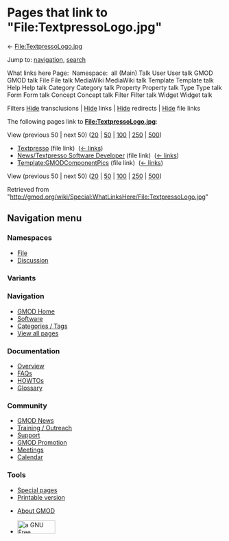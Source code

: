 <div id="mw-page-base" class="noprint">

</div>

<div id="mw-head-base" class="noprint">

</div>

<div id="content" class="mw-body" role="main">

<span id="top"></span>

<div id="mw-js-message" style="display:none;">

</div>



# <span dir="auto">Pages that link to "File:TextpressoLogo.jpg"</span>

<div id="bodyContent">

<div id="contentSub">

←
[File:TextpressoLogo.jpg](/wiki/File:TextpressoLogo.jpg "File:TextpressoLogo.jpg")

</div>

<div id="jump-to-nav" class="mw-jump">

Jump to: [navigation](#mw-navigation), [search](#p-search)

</div>

<div id="mw-content-text">

What links here Page:  Namespace:  all (Main) Talk User User talk GMOD
GMOD talk File File talk MediaWiki MediaWiki talk Template Template talk
Help Help talk Category Category talk Property Property talk Type Type
talk Form Form talk Concept Concept talk Filter Filter talk Widget
Widget talk

Filters
[Hide](/mediawiki/index.php?title=Special:WhatLinksHere/File:TextpressoLogo.jpg&hidetrans=1 "Special:WhatLinksHere/File:TextpressoLogo.jpg")
transclusions \|
[Hide](/mediawiki/index.php?title=Special:WhatLinksHere/File:TextpressoLogo.jpg&hidelinks=1 "Special:WhatLinksHere/File:TextpressoLogo.jpg")
links \|
[Hide](/mediawiki/index.php?title=Special:WhatLinksHere/File:TextpressoLogo.jpg&hideredirs=1 "Special:WhatLinksHere/File:TextpressoLogo.jpg")
redirects \|
[Hide](/mediawiki/index.php?title=Special:WhatLinksHere/File:TextpressoLogo.jpg&hideimages=1 "Special:WhatLinksHere/File:TextpressoLogo.jpg")
file links

The following pages link to
**[File:TextpressoLogo.jpg](/wiki/File:TextpressoLogo.jpg "File:TextpressoLogo.jpg")**:

View (previous 50 \| next 50)
([20](/mediawiki/index.php?title=Special:WhatLinksHere/File:TextpressoLogo.jpg&limit=20 "Special:WhatLinksHere/File:TextpressoLogo.jpg")
\|
[50](/mediawiki/index.php?title=Special:WhatLinksHere/File:TextpressoLogo.jpg&limit=50 "Special:WhatLinksHere/File:TextpressoLogo.jpg")
\|
[100](/mediawiki/index.php?title=Special:WhatLinksHere/File:TextpressoLogo.jpg&limit=100 "Special:WhatLinksHere/File:TextpressoLogo.jpg")
\|
[250](/mediawiki/index.php?title=Special:WhatLinksHere/File:TextpressoLogo.jpg&limit=250 "Special:WhatLinksHere/File:TextpressoLogo.jpg")
\|
[500](/mediawiki/index.php?title=Special:WhatLinksHere/File:TextpressoLogo.jpg&limit=500 "Special:WhatLinksHere/File:TextpressoLogo.jpg"))

- [Textpresso](/wiki/Textpresso "Textpresso") (file link) ‎
  <span class="mw-whatlinkshere-tools">([←
  links](/mediawiki/index.php?title=Special:WhatLinksHere&target=Textpresso "Special:WhatLinksHere"))</span>
- [News/Textpresso Software
  Developer](/wiki/News/Textpresso_Software_Developer "News/Textpresso Software Developer")
  (file link) ‎ <span class="mw-whatlinkshere-tools">([←
  links](/mediawiki/index.php?title=Special:WhatLinksHere&target=News%2FTextpresso+Software+Developer "Special:WhatLinksHere"))</span>
- [Template:GMODComponentPics](/wiki/Template:GMODComponentPics "Template:GMODComponentPics")
  (file link) ‎ <span class="mw-whatlinkshere-tools">([←
  links](/mediawiki/index.php?title=Special:WhatLinksHere&target=Template%3AGMODComponentPics "Special:WhatLinksHere"))</span>

View (previous 50 \| next 50)
([20](/mediawiki/index.php?title=Special:WhatLinksHere/File:TextpressoLogo.jpg&limit=20 "Special:WhatLinksHere/File:TextpressoLogo.jpg")
\|
[50](/mediawiki/index.php?title=Special:WhatLinksHere/File:TextpressoLogo.jpg&limit=50 "Special:WhatLinksHere/File:TextpressoLogo.jpg")
\|
[100](/mediawiki/index.php?title=Special:WhatLinksHere/File:TextpressoLogo.jpg&limit=100 "Special:WhatLinksHere/File:TextpressoLogo.jpg")
\|
[250](/mediawiki/index.php?title=Special:WhatLinksHere/File:TextpressoLogo.jpg&limit=250 "Special:WhatLinksHere/File:TextpressoLogo.jpg")
\|
[500](/mediawiki/index.php?title=Special:WhatLinksHere/File:TextpressoLogo.jpg&limit=500 "Special:WhatLinksHere/File:TextpressoLogo.jpg"))

</div>

<div class="printfooter">

Retrieved from
"<http://gmod.org/wiki/Special:WhatLinksHere/File:TextpressoLogo.jpg>"

</div>

<div id="catlinks" class="catlinks catlinks-allhidden">

</div>

<div class="visualClear">

</div>

</div>

</div>

<div id="mw-navigation">

## Navigation menu

<div id="mw-head">



<div id="left-navigation">

<div id="p-namespaces" class="vectorTabs" role="navigation"
aria-labelledby="p-namespaces-label">

### Namespaces

- <span id="ca-nstab-image"><a href="/wiki/File:TextpressoLogo.jpg" accesskey="c"
  title="View the file page [c]">File</a></span>
- <span id="ca-talk"><a
  href="/mediawiki/index.php?title=File_talk:TextpressoLogo.jpg&amp;action=edit&amp;redlink=1"
  accesskey="t"
  title="Discussion about the content page [t]">Discussion</a></span>

</div>

<div id="p-variants" class="vectorMenu emptyPortlet" role="navigation"
aria-labelledby="p-variants-label">

### 

### Variants[](#)

<div class="menu">

</div>

</div>

</div>

<div id="right-navigation">





</div>



</div>

</div>

</div>

<div id="mw-panel">

<div id="p-logo" role="banner">

<a href="/wiki/Main_Page"
style="background-image: url(http://gmod.org/images/GMOD-cogs.png);"
title="Visit the main page"></a>

</div>

<div id="p-Navigation" class="portal" role="navigation"
aria-labelledby="p-Navigation-label">

### Navigation

<div class="body">

- <span id="n-GMOD-Home">[GMOD Home](/wiki/Main_Page)</span>
- <span id="n-Software">[Software](/wiki/GMOD_Components)</span>
- <span id="n-Categories-.2F-Tags">[Categories /
  Tags](/wiki/Categories)</span>
- <span id="n-View-all-pages">[View all
  pages](/wiki/Special:AllPages)</span>

</div>

</div>

<div id="p-Documentation" class="portal" role="navigation"
aria-labelledby="p-Documentation-label">

### Documentation

<div class="body">

- <span id="n-Overview">[Overview](/wiki/Overview)</span>
- <span id="n-FAQs">[FAQs](/wiki/Category:FAQ)</span>
- <span id="n-HOWTOs">[HOWTOs](/wiki/Category:HOWTO)</span>
- <span id="n-Glossary">[Glossary](/wiki/Glossary)</span>

</div>

</div>

<div id="p-Community" class="portal" role="navigation"
aria-labelledby="p-Community-label">

### Community

<div class="body">

- <span id="n-GMOD-News">[GMOD News](/wiki/GMOD_News)</span>
- <span id="n-Training-.2F-Outreach">[Training /
  Outreach](/wiki/Training_and_Outreach)</span>
- <span id="n-Support">[Support](/wiki/Support)</span>
- <span id="n-GMOD-Promotion">[GMOD
  Promotion](/wiki/GMOD_Promotion)</span>
- <span id="n-Meetings">[Meetings](/wiki/Meetings)</span>
- <span id="n-Calendar">[Calendar](/wiki/Calendar)</span>

</div>

</div>

<div id="p-tb" class="portal" role="navigation"
aria-labelledby="p-tb-label">

### Tools

<div class="body">

- <span id="t-specialpages"><a href="/wiki/Special:SpecialPages" accesskey="q"
  title="A list of all special pages [q]">Special pages</a></span>
- <span id="t-print"><a
  href="/mediawiki/index.php?title=Special:WhatLinksHere/File:TextpressoLogo.jpg&amp;printable=yes"
  rel="alternate" accesskey="p"
  title="Printable version of this page [p]">Printable version</a></span>

</div>

</div>

</div>

</div>

<div id="footer" role="contentinfo">

- <span id="footer-places-about">[About
  GMOD](/wiki/GMOD:About "GMOD:About")</span>

<!-- -->

- <span id="footer-copyrightico">[<img src="http://www.gnu.org/graphics/gfdl-logo-small.png" width="88"
  height="31" alt="a GNU Free Documentation License" />](http://www.gnu.org/licenses/fdl-1.3.html)</span>




</div>
